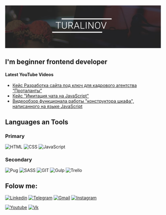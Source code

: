 ![Header](https://github.com/Turalinov/turalinov/blob/main/assets/banner.jpg)

## I'm beginner frontend developer

#### Latest YouTube Videos
<!-- YOUTUBE:START -->
- [Кейс Разработка сайта под ключ для кадрового агентства “Проталанты”](https://www.youtube.com/watch?v=eIU6gk0loQI)
- [Кейс "Имитация чата на JavaScript"](https://www.youtube.com/watch?v=Wv8tjX1hRCc)
- [Видеообзор функционала работы "конструктора шкафа", написанного на языке JavaScript](https://www.youtube.com/watch?v=-5rwKg34hOM)
<!-- YOUTUBE:END -->

## Languages an Tools
### Primary
![HTML](https://img.shields.io/badge/HTML5-3f3c4f?style=for-the-badge&logo=html5)
![CSS](https://img.shields.io/badge/CSS-3f3c4f?style=for-the-badge&logo=css3)
![JavaScript](https://img.shields.io/badge/JavaScript-3f3c4f?style=for-the-badge&logo=javascript)

### Secondary
![Pug](https://img.shields.io/badge/Pug-3f3c4f?style=for-the-badge&logo=pug)
![SASS](https://img.shields.io/badge/SCSS-3f3c4f?style=for-the-badge&logo=sass)
![GIT](https://img.shields.io/badge/GIT-3f3c4f?style=for-the-badge&logo=GIT)
![Gulp](https://img.shields.io/badge/Gulp-3f3c4f?style=for-the-badge&logo=Gulp)
![Trello](https://img.shields.io/badge/Trello-3f3c4f?style=for-the-badge&logo=Trello)


## Folow me:
[![Linkedin](https://img.shields.io/badge/Linkedin-3f3c4f?style=for-the-badge&logo=Linkedin)](https://www.linkedin.com/in/turalinov/ "Linkedin")
[![Telegram](https://img.shields.io/badge/Telegram-3f3c4f?style=for-the-badge&logo=Telegram)](https://t.me/turalinov "Telegran")
[![Gmail](https://img.shields.io/badge/Gmail-3f3c4f?style=for-the-badge&logo=Gmail)](ruslanturalinov@gmail.com "Gmail")
[![Instagram](https://img.shields.io/badge/Instagram-3f3c4f?style=for-the-badge&logo=Instagram)](https://www.instagram.com/turalinov_/ "Instagram")

[![Youtube](https://img.shields.io/badge/Youtube-3f3c4f?style=for-the-badge&logo=Youtube&logoColor=red)](https://www.youtube.com/channel/UC_4Yqi9MqlFej3332JnYNOw "Youtube")
[![Vk](https://img.shields.io/badge/Vk-3f3c4f?style=for-the-badge&logo=Vk)](https://vk.com/turalinov "Vk")
